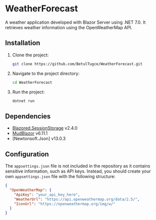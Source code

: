 # WeatherForecast

A weather application developed with Blazor Server using .NET 7.0. It retrieves weather information using the OpenWeatherMap API.

## Installation

1. Clone the project:

    ```bash
    git clone https://github.com/BetulTugce/WeatherForecast.git
    ```

2. Navigate to the project directory:

    ```bash
    cd WeatherForecast
    ```

3. Run the project:

    ```bash
    dotnet run
    ```

## Dependencies

- [Blazored.SessionStorage](https://github.com/Blazored/SessionStorage) v2.4.0
- [MudBlazor](https://github.com/MudBlazor/MudBlazor) v6.11.1
- [Newtonsoft.Json] v13.0.3

## Configuration

The `appsettings.json` file is not included in the repository as it contains sensitive information, such as API keys. Instead, you should create your own `appsettings.json` file with the following structure:

```json
{
  "OpenWeatherMap": {
    "ApiKey": "your_api_key_here",
    "WeatherUrl": "https://api.openweathermap.org/data/2.5/",
    "IconUrl": "https://openweathermap.org/img/w/"
  }
}
